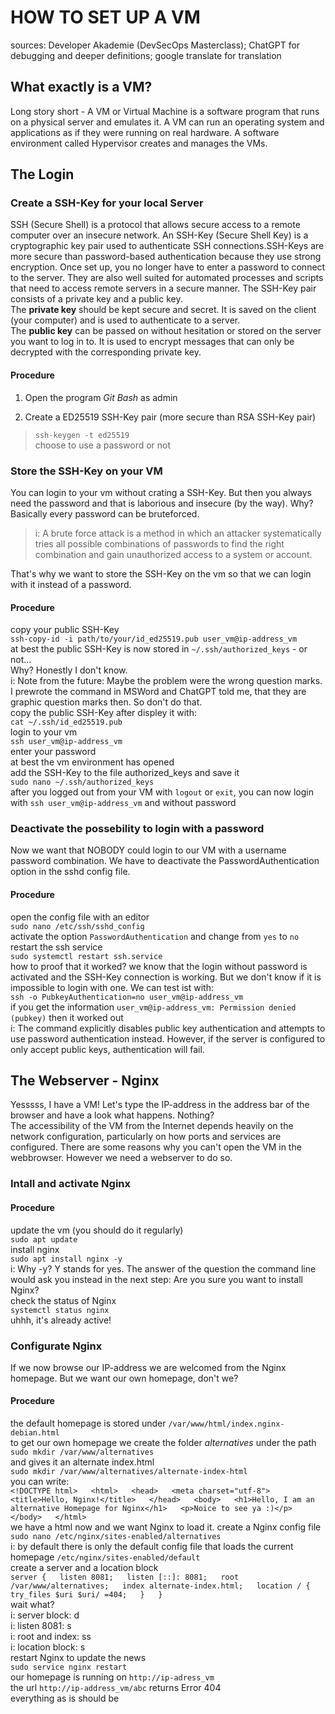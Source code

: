 # HOW TO SET UP A VM  
sources: Developer Akademie (DevSecOps Masterclass); ChatGPT for debugging and deeper definitions; google translate for translation

## What exactly is a VM?  
Long story short - A VM or Virtual Machine is a software program that runs on a 
physical server and emulates it. A VM can run an operating system and applications as if they were running on real hardware.
A software environment called Hypervisor creates and manages the VMs.

## The Login

### Create a SSH-Key for your local Server  
SSH (Secure Shell) is a protocol that allows secure access to a remote computer over an insecure network.
An SSH-Key (Secure Shell Key) is a cryptographic key pair used to authenticate SSH connections.SSH-Keys are more secure than password-based authentication because they use strong encryption. 
Once set up, you no longer have to enter a password to connect to the server. 
They are also well suited for automated processes and scripts that need to access remote servers in a secure manner. 
The SSH-Key pair consists of a private key and a public key.  
The **private key** should be kept secure and secret. It is saved on the client (your computer) and is used to authenticate to a server.  
The **public key** can be passed on without hesitation or stored on the server you want to log in to. 
It is used to encrypt messages that can only be decrypted with the corresponding private key.

#### Procedure  
1. Open the program *Git Bash* as admin  
  
2. Create a ED25519 SSH-Key pair (more secure than RSA SSH-Key pair)  
>`ssh-keygen -t ed25519`  
choose to use a password or not

### Store the SSH-Key on your VM  
You can login to your vm without crating a SSH-Key. But then you always need the password and that is laborious and insecure (by the way).
Why? Basically every password can be bruteforced.  
> i: A brute force attack is a method in which an attacker systematically tries all possible combinations of passwords to find the right combination and gain unauthorized access to a system or account.  
  
That's why we want to store the SSH-Key on the vm so that we can login with it instead of a password.

#### Procedure  
copy your public SSH-Key  
    `ssh-copy-id -i path/to/your/id_ed25519.pub user_vm@ip-address_vm`  
at best the public SSH-Key is now stored in `~/.ssh/authorized_keys` - or not...  
Why? Honestly I don't know.  
    i: Note from the future: Maybe the problem were the wrong question marks. I prewrote the command in MSWord and ChatGPT told me, that they are graphic question marks then. So don't do that.  
copy the public SSH-Key after displey it with:  
    `cat ~/.ssh/id_ed25519.pub`  
login to your vm  
    `ssh user_vm@ip-address_vm`  
enter your password  
at best the vm environment has opened  
add the SSH-Key to the file authorized_keys and save it  
    `sudo nano ~/.ssh/authorized_keys`  
after you logged out from your VM with `logout` or `exit`, you can now login with `ssh user_vm@ip-address_vm` and without password

### Deactivate the possebility to login with a password  
Now we want that NOBODY could login to our VM with a username password combination.
We have to deactivate the PasswordAuthentication option in the sshd config file.

#### Procedure  
open the config file with an editor  
    `sudo nano /etc/ssh/sshd_config`  
activate the option `PasswordAuthentication` and change from `yes` to `no`  
restart the ssh service  
    `sudo systemctl restart ssh.service`  
how to proof that it worked? we know that the login without password is activated and the SSH-Key connection is working. But we don't know if it is impossible to login with one. We can test ist with:  
    `ssh -o PubkeyAuthentication=no user_vm@ip-address_vm`  
if you get the information `user_vm@ip-address_vm: Permission denied (pubkey)` then it worked out  
    i: The command explicitly disables public key authentication and attempts to use password authentication instead.
       However, if the server is configured to only accept public keys, authentication will fail.

## The Webserver - Nginx 
Yesssss, I have a VM! Let's type the IP-address in the address bar of the browser and have a look what happens. Nothing?  
The accessibility of the VM from the Internet depends heavily on the network configuration, particularly on how ports and services are configured.
There are some reasons why you can't open the VM in the webbrowser. However we need a webserver to do so.


### Intall and activate Nginx

#### Procedure  
update the vm (you should do it regularly)  
    `sudo apt update`  
install nginx  
    `sudo apt install nginx -y`  
    i: Why -y? Y stands for yes. The answer of the question the command line would ask you instead in the next step: Are you sure you want to install Nginx?  
check the status of Nginx  
    `systemctl status nginx`  
uhhh, it's already active!

### Configurate Nginx  
If we now browse our IP-address we are welcomed from the Nginx homepage. But we want our own homepage, don't we?

#### Procedure  
the default homepage is stored under `/var/www/html/index.nginx-debian.html`  
to get our own homepage we create the folder *alternatives* under the path  
   `sudo mkdir /var/www/alternatives`  
and gives it an alternate index.html  
    `sudo mkdir /var/www/alternatives/alternate-index-html`  
you can write:  
    `<!DOCTYPE html>  
     <html>  
     <head>  
      <meta charset="utf-8">  
      <title>Hello, Nginx!</title>  
     </head>  
     <body>  
      <h1>Hello, I am an alternative Homepage for Nginx</h1>  
      <p>Noice to see ya :)</p>  
     </body>  
     </html>`  
we have a html now and we want Nginx to load it. create a Nginx config file  
    `sudo nano /etc/nginx/sites-enabled/alternatives`  
    i: by default there is only the default config file that loads the current homepage `/etc/nginx/sites-enabled/default`  
create a server and a location block  
    `server {  
            listen 8081;  
            listen [::]: 8081;  
            root /var/www/alternatives;  
            index alternate-index.html;  
            location / {  
                       try_files $uri $uri/ =404;  
            }  
     }`  
wait what?  
    i: server block: d  
    i: listen 8081: s  
    i: root and index: ss  
    i: location block: s  
restart Nginx to update the news  
    `sudo service nginx restart`  
our homepage is running on `http://ip-adress_vm`  
the url `http://ip-address_vm/abc` returns Error 404  
everything as is should be
